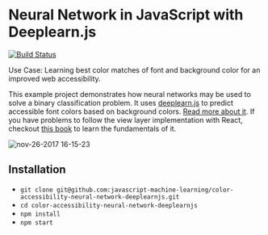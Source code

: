 # Neural Network in JavaScript with Deeplearn.js

[![Build Status](https://travis-ci.org/javascript-machine-learning/mnist-neural-network-deeplearnjs.svg?branch=master)](https://travis-ci.org/javascript-machine-learning/mnist-neural-network-deeplearnjs)

Use Case: Learning best color matches of font and background color for an improved web accessibility.

This example project demonstrates how neural networks may be used to solve a binary classification problem. It uses [deeplearn.js](https://deeplearnjs.org/) to predict accessible font colors based on background colors. [Read more about it](https://www.robinwieruch.de/neural-networks-deeplearnjs-javascript). If you have problems to follow the view layer implementation with React, checkout [this book](https://roadtoreact.com/) to learn the fundamentals of it.

![nov-26-2017 16-15-23](https://user-images.githubusercontent.com/2479967/33238261-0c4306f6-d2c5-11e7-9ce8-4e661a307b85.gif)

## Installation

* `git clone git@github.com:javascript-machine-learning/color-accessibility-neural-network-deeplearnjs.git`
* `cd color-accessibility-neural-network-deeplearnjs`
* `npm install`
* `npm start`
